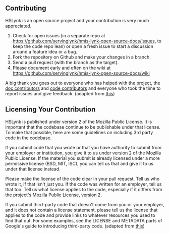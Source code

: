 ## Contributing
HSLynk is an open source project and your contribution is very much appreciated.

1. Check for open issues (in a separate repo at https://github.com/servinglynk/hmis-lynk-open-source-docs/issues, to keep the code repo lean) or open a fresh issue to start a discussion around a feature idea or a bug.
2. Fork the repository on Github and make your changes in a branch.
4. Send a pull request (with the branch as the target).
5. Please document early and often on the wiki at https://github.com/servinglynk/hmis-lynk-open-source-docs/wiki

A big thank you goes out to everyone who has helped with the project, the [doc contributors](https://github.com/servinglynk/hmis-lynk-open-source-docs/graphs/contributors) and [code contributors](https://github.com/servinglynk/hmis-lynk-open-source/graphs/contributors) and everyone who took the time to report issues and give feedback. (adapted from [this](https://github.com/raml2html/raml2html/edit/master/README.md))

## Licensing Your Contribution 

HSLynk is published under version 2 of the Mozilla Public License. It is important that the codebase continue to be publishable under that license. To make that possible, here are some guidelines on including 3rd party code in the codebase.

If you submit code that you wrote or that you have authority to submit from your employer or institution, you give it to us under version 2 of the Mozilla Public License. If the material you submit is already licensed under a more permissive license (BSD, MIT, ISC), you can tell us that and give it to us under that license instead.

Please make the license of the code clear in your pull request. Tell us who wrote it, if that isn't just you. If the code was written for an employer, tell us that too. Tell us what license applies to the code, especially if it differs from the project's Mozilla Public License, version 2.

If you submit third-party code that doesn't come from you or your employer, and it does not contain a license statement, please tell us the license that applies to the code and provide links to whatever resources you used to find that out. For some examples, see the LICENSE and METADATA parts of Google's guide to introducing third-party code.
(adapted from [this](https://github.com/OpenTechStrategies/psm/blob/95175ef40f04e3af6836e677bce4cc4e9009a4d9/CONTRIBUTING.md))
